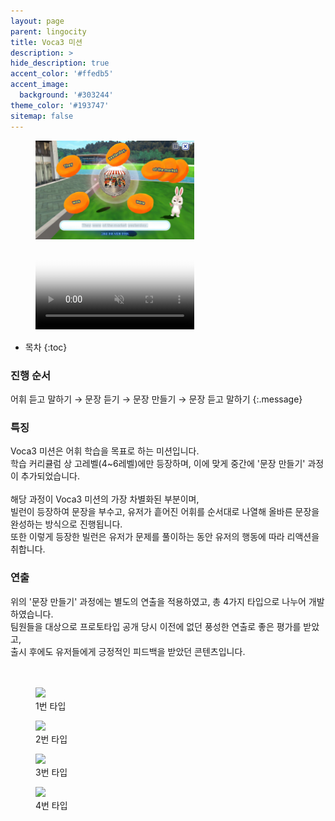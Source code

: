 ```yaml
---
layout: page
parent: lingocity
title: Voca3 미션
description: >
hide_description: true
accent_color: '#ffedb5'
accent_image:
  background: '#303244'
theme_color: '#193747'
sitemap: false
---
```


<div class="my-img-row">
  <figure>
    <img src="/assets/img/projects/lingocity/voca3/voca3.jpg" style="width:60%" oncontextmenu="return false;">
  </figure>
</div>

<div class="my-img-row">
  <figure>
    <video controls muted style="width:60%;" poster="/assets/img/projects/lingocity/voca3/voca3.jpg">
      <source src="/assets/img/projects/lingocity/voca3/voca3_type1_play.mp4" type="video/mp4">
    </video>
  </figure>
</div>

* 목차
{:toc}


### 진행 순서

어휘 듣고 말하기 → 문장 듣기 → 문장 만들기 → 문장 듣고 말하기
{:.message}


### 특징

Voca3 미션은 어휘 학습을 목표로 하는 미션입니다.<br>
학습 커리큘럼 상 고레벨(4~6레벨)에만 등장하며, 이에 맞게 중간에 '문장 만들기' 과정이 추가되었습니다.<br><br>
해당 과정이 Voca3 미션의 가장 차별화된 부분이며,<br>
빌런이 등장하여 문장을 부수고, 유저가 흩어진 어휘를 순서대로 나열해 올바른 문장을 완성하는 방식으로 진행됩니다.<br>
또한 이렇게 등장한 빌런은 유저가 문제를 풀이하는 동안 유저의 행동에 따라 리액션을 취합니다.


### 연출

위의 '문장 만들기' 과정에는 별도의 연출을 적용하였고, 총 4가지 타입으로 나누어 개발하였습니다.<br>
팀원들을 대상으로 프로토타입 공개 당시 이전에 없던 풍성한 연출로 좋은 평가를 받았고,<br>
출시 후에도 유저들에게 긍정적인 피드백을 받았던 콘텐츠입니다.

<div style="margin-top:3rem;"></div>
<div class="my-img-row">
  <figure>
    <img src="/assets/img/projects/lingocity/voca3/voca3_type1_anim.gif" oncontextmenu="return false;">
    <figcaption>1번 타입</figcaption>
  </figure>
  <figure>
    <img src="/assets/img/projects/lingocity/voca3/voca3_type2_anim.gif" oncontextmenu="return false;">
    <figcaption>2번 타입</figcaption>
  </figure>
</div>
<div class="my-img-row">
  <figure>
    <img src="/assets/img/projects/lingocity/voca3/voca3_type3_anim.gif" oncontextmenu="return false;">
    <figcaption>3번 타입</figcaption>
  </figure>
  <figure>
    <img src="/assets/img/projects/lingocity/voca3/voca3_type4_anim.gif" oncontextmenu="return false;">
    <figcaption>4번 타입</figcaption>
  </figure>
</div>